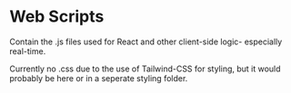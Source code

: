 # Web Scripts

Contain the .js files used for React and other client-side logic- especially
real-time.

Currently no .css due to the use of Tailwind-CSS for styling, but it would
probably be here or in a seperate styling folder.
